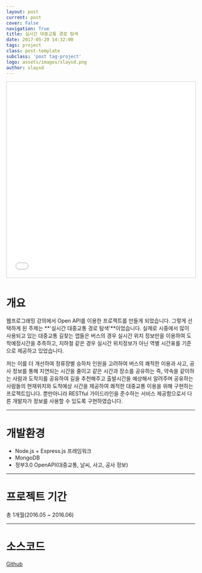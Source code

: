 ```yaml
---
layout: post
current: post
cover: False
navigation: True
title: 실시간 대중교통 경로 탐색
date: 2017-05-20 14:32:00
tags: project
class: post-template
subclass: 'post tag-project'
logo: assets/images/slaysd.png
author: slaysd
---
```


<iframe src="//www.slideshare.net/slideshow/embed_code/key/haOudYeT4yJHLS" width="640" height="522" frameborder="0" marginwidth="0" marginheight="0" scrolling="no" style="border:1px solid #CCC; border-width:1px; margin-bottom:5px; max-width: 100%;" allowfullscreen> </iframe>

# 개요
웹프로그래밍 강의에서 Open API를 이용한 프로젝트를 만들게 되었습니다. 그렇게 선택하게 된 주제는 **'실시간 대중교통 경로 탐색'**이었습니다. 실제로 시중에서 많이 사용되고 있는 대중교통
길찾는 앱들은 버스의 경우 실시간 위치 정보만을 이용하여 도착예정시간을 추측하고, 지하철 같은 경우 실시간 위치정보가 아닌 역별 시간표를 기준으로 제공하고 있었습니다.

저는 이를 더 개선하여 정류장별 승하차 인원을 고려하여 버스의 쾌적한 이용과 사고, 공사 정보를 통해 지연되는 시간을 줄이고 같은 시간과 장소를 공유하는 즉, 약속을 같이하는 사람과 도착지를 공유하여
길을 추천해주고 출발시간을 예상해서 알려주며 공유하는 사람들의 현재위치와 도착예상 시간을 제공하여 쾌적한 대중교통 이용을 위해 구현하는 프로젝트입니다. 뿐만아니라 RESTful 가이드라인을 준수하는 서비스 제공함으로서
다른 개발자가 정보를 사용할 수 있도록 구현하였습니다.
* * *
# 개발환경
  * Node.js + Express.js 프레임워크
  * MongoDB
  * 정부3.0 OpenAPI(대중교통, 날씨, 사고, 공사 정보)

* * *
# 프로젝트 기간
총 1개월(2016.05 ~ 2016.06)
* * *
# 소스코드
<div markdown="0"><a href="https://github.com/jinh574/nodejs-smartnavi" class="btn btn-info">Github</a></div>